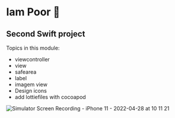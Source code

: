 # Iam Poor 💸

## Second Swift project 

 Topics in this module:
- viewcontroller
- view
- safearea
- label
- imagem view
- Design icons
- add lottiefiles with cocoapod

![Simulator Screen Recording - iPhone 11 - 2022-04-28 at 10 11 21](https://user-images.githubusercontent.com/46974068/165759793-bcff1fb7-415b-4398-9d88-05ba0bf73c9b.gif)
